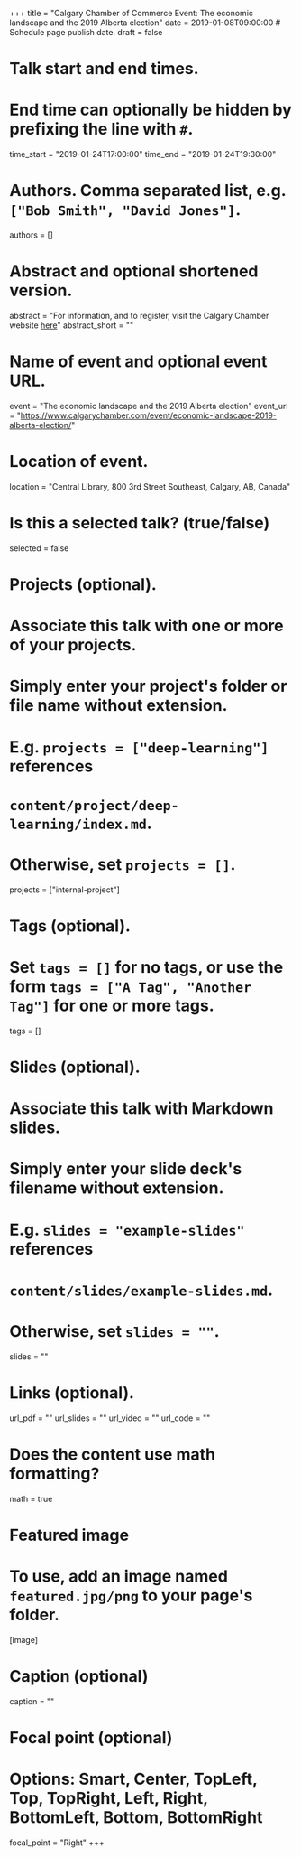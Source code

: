 +++
title = "Calgary Chamber of Commerce Event: The economic landscape and the 2019 Alberta election"
date = 2019-01-08T09:00:00  # Schedule page publish date.
draft = false

# Talk start and end times.
#   End time can optionally be hidden by prefixing the line with `#`.
time_start = "2019-01-24T17:00:00"
time_end = "2019-01-24T19:30:00"

# Authors. Comma separated list, e.g. `["Bob Smith", "David Jones"]`.
authors = []

# Abstract and optional shortened version.
abstract = "For information, and to register, visit the Calgary Chamber website [here](https://www.calgarychamber.com/event/economic-landscape-2019-alberta-election/)"
abstract_short = ""

# Name of event and optional event URL.
event = "The economic landscape and the 2019 Alberta election"
event_url = "https://www.calgarychamber.com/event/economic-landscape-2019-alberta-election/"

# Location of event.
location = "Central Library, 800 3rd Street Southeast, Calgary, AB, Canada"

# Is this a selected talk? (true/false)
selected = false

# Projects (optional).
#   Associate this talk with one or more of your projects.
#   Simply enter your project's folder or file name without extension.
#   E.g. `projects = ["deep-learning"]` references 
#   `content/project/deep-learning/index.md`.
#   Otherwise, set `projects = []`.
projects = ["internal-project"]

# Tags (optional).
#   Set `tags = []` for no tags, or use the form `tags = ["A Tag", "Another Tag"]` for one or more tags.
tags = []

# Slides (optional).
#   Associate this talk with Markdown slides.
#   Simply enter your slide deck's filename without extension.
#   E.g. `slides = "example-slides"` references 
#   `content/slides/example-slides.md`.
#   Otherwise, set `slides = ""`.
slides = ""

# Links (optional).
url_pdf = ""
url_slides = ""
url_video = ""
url_code = ""

# Does the content use math formatting?
math = true

# Featured image
# To use, add an image named `featured.jpg/png` to your page's folder. 
[image]
  # Caption (optional)
  caption = ""

  # Focal point (optional)
  # Options: Smart, Center, TopLeft, Top, TopRight, Left, Right, BottomLeft, Bottom, BottomRight
  focal_point = "Right"
+++

